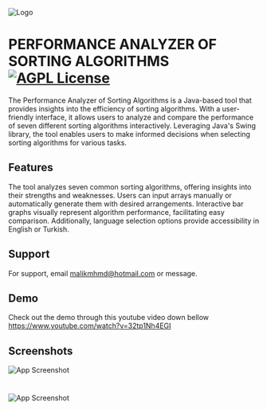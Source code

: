 
![Logo](https://thumbs2.imgbox.com/4d/e7/xXnQwHL6_t.png)


###


# PERFORMANCE ANALYZER OF SORTING ALGORITHMS[![AGPL License](https://img.shields.io/badge/Java-Project-orange)](https://www.java.com/) 



The Performance Analyzer of Sorting Algorithms is a Java-based tool that provides insights into the efficiency of sorting algorithms. With a user-friendly interface, it allows users to analyze and compare the performance of seven different sorting algorithms interactively. Leveraging Java's Swing library, the tool enables users to make informed decisions when selecting sorting algorithms for various tasks.










## Features

The tool analyzes seven common sorting algorithms, offering insights into their strengths and weaknesses. Users can input arrays manually or automatically generate them with desired arrangements. Interactive bar graphs visually represent algorithm performance, facilitating easy comparison. Additionally, language selection options provide accessibility in English or Turkish.

## Support

For support, email malikmhmd@hotmail.com or message.

## Demo

Check out the demo through this youtube video down bellow
https://www.youtube.com/watch?v=32tp1Nh4EGI

## Screenshots

![App Screenshot](https://images2.imgbox.com/6d/1f/aDYEIFSr_o.png)
#

![App Screenshot](https://images2.imgbox.com/85/d0/8k7WK5jX_o.png)

